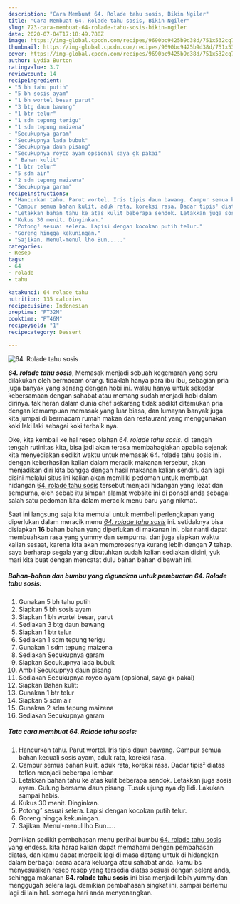 ```yaml
---
description: "Cara Membuat 64. Rolade tahu sosis, Bikin Ngiler"
title: "Cara Membuat 64. Rolade tahu sosis, Bikin Ngiler"
slug: 723-cara-membuat-64-rolade-tahu-sosis-bikin-ngiler
date: 2020-07-04T17:18:49.788Z
image: https://img-global.cpcdn.com/recipes/9690bc9425b9d38d/751x532cq70/64-rolade-tahu-sosis-foto-resep-utama.jpg
thumbnail: https://img-global.cpcdn.com/recipes/9690bc9425b9d38d/751x532cq70/64-rolade-tahu-sosis-foto-resep-utama.jpg
cover: https://img-global.cpcdn.com/recipes/9690bc9425b9d38d/751x532cq70/64-rolade-tahu-sosis-foto-resep-utama.jpg
author: Lydia Burton
ratingvalue: 3.7
reviewcount: 14
recipeingredient:
- "5 bh tahu putih"
- "5 bh sosis ayam"
- "1 bh wortel besar parut"
- "3 btg daun bawang"
- "1 btr telur"
- "1 sdm tepung terigu"
- "1 sdm tepung maizena"
- "Secukupnya garam"
- "Secukupnya lada bubuk"
- "Secukupnya daun pisang"
- "Secukupnya royco ayam opsional saya gk pakai"
- " Bahan kulit"
- "1 btr telur"
- "5 sdm air"
- "2 sdm tepung maizena"
- "Secukupnya garam"
recipeinstructions:
- "Hancurkan tahu. Parut wortel. Iris tipis daun bawang. Campur semua bahan kecuali sosis ayam, aduk rata, koreksi rasa."
- "Campur semua bahan kulit, aduk rata, koreksi rasa. Dadar tipis² diatas teflon menjadi beberapa lembar."
- "Letakkan bahan tahu ke atas kulit beberapa sendok. Letakkan juga sosis ayam. Gulung bersama daun pisang. Tusuk ujung nya dg lidi. Lakukan sampai habis."
- "Kukus 30 menit. Dinginkan."
- "Potong² sesuai selera. Lapisi dengan kocokan putih telur."
- "Goreng hingga kekuningan."
- "Sajikan. Menul-menul lho Bun....."
categories:
- Resep
tags:
- 64
- rolade
- tahu

katakunci: 64 rolade tahu 
nutrition: 135 calories
recipecuisine: Indonesian
preptime: "PT32M"
cooktime: "PT46M"
recipeyield: "1"
recipecategory: Dessert

---
```



![64. Rolade tahu sosis](https://img-global.cpcdn.com/recipes/9690bc9425b9d38d/751x532cq70/64-rolade-tahu-sosis-foto-resep-utama.jpg)

<b><i>64. rolade tahu sosis</i></b>, Memasak menjadi sebuah kegemaran yang seru dilakukan oleh bermacam orang. tidaklah hanya para ibu ibu, sebagian pria juga banyak yang senang dengan hobi ini. walau hanya untuk sekedar kebersamaan dengan sahabat atau memang sudah menjadi hobi dalam dirinya. tak heran dalam dunia chef sekarang tidak sedikit ditemukan pria dengan kemampuan memasak yang luar biasa, dan lumayan banyak juga kita jumpai di bermacam rumah makan dan restaurant yang menggunakan koki laki laki sebagai koki terbaik nya.



Oke, kita kembali ke hal resep olahan <i>64. rolade tahu sosis</i>. di tengah tengah rutinitas kita, bisa jadi akan terasa membahagiakan apabila sejenak kita menyediakan sedikit waktu untuk memasak 64. rolade tahu sosis ini. dengan keberhasilan kalian dalam meracik makanan tersebut, akan menjadikan diri kita bangga dengan hasil makanan kalian sendiri. dan lagi disini melalui situs ini kalian akan memiliki pedoman untuk membuat hidangan <u>64. rolade tahu sosis</u> tersebut menjadi hidangan yang lezat dan sempurna, oleh sebab itu simpan alamat website ini di ponsel anda sebagai salah satu pedoman kita dalam meracik menu baru yang nikmat.


Saat ini langsung saja kita memulai untuk membeli perlengkapan yang diperlukan dalam meracik menu <u><i>64. rolade tahu sosis</i></u> ini. setidaknya bisa disiapkan <b>16</b> bahan bahan yang diperlukan di makanan ini. biar nanti dapat membuahkan rasa yang yummy dan sempurna. dan juga siapkan waktu kalian sesaat, karena kita akan memprosesnya kurang lebih dengan <b>7</b> tahap. saya berharap segala yang dibutuhkan sudah kalian sediakan disini, yuk mari kita buat dengan mencatat dulu bahan bahan dibawah ini.

<!--inarticleads1-->

##### Bahan-bahan dan bumbu yang digunakan untuk pembuatan 64. Rolade tahu sosis:

1. Gunakan 5 bh tahu putih
1. Siapkan 5 bh sosis ayam
1. Siapkan 1 bh wortel besar, parut
1. Sediakan 3 btg daun bawang
1. Siapkan 1 btr telur
1. Sediakan 1 sdm tepung terigu
1. Gunakan 1 sdm tepung maizena
1. Sediakan Secukupnya garam
1. Siapkan Secukupnya lada bubuk
1. Ambil Secukupnya daun pisang
1. Sediakan Secukupnya royco ayam (opsional, saya gk pakai)
1. Siapkan  Bahan kulit:
1. Gunakan 1 btr telur
1. Siapkan 5 sdm air
1. Gunakan 2 sdm tepung maizena
1. Sediakan Secukupnya garam




<!--inarticleads2-->

##### Tata cara membuat 64. Rolade tahu sosis:

1. Hancurkan tahu. Parut wortel. Iris tipis daun bawang. Campur semua bahan kecuali sosis ayam, aduk rata, koreksi rasa.
1. Campur semua bahan kulit, aduk rata, koreksi rasa. Dadar tipis² diatas teflon menjadi beberapa lembar.
1. Letakkan bahan tahu ke atas kulit beberapa sendok. Letakkan juga sosis ayam. Gulung bersama daun pisang. Tusuk ujung nya dg lidi. Lakukan sampai habis.
1. Kukus 30 menit. Dinginkan.
1. Potong² sesuai selera. Lapisi dengan kocokan putih telur.
1. Goreng hingga kekuningan.
1. Sajikan. Menul-menul lho Bun.....




Demikian sedikit pembahasan menu perihal bumbu <u>64. rolade tahu sosis</u> yang endess. kita harap kalian dapat memahami dengan pembahasan diatas, dan kamu dapat meracik lagi di masa datang untuk di hidangkan dalam berbagai acara acara keluarga atau sahabat anda. kamu bs menyesuaikan resep resep yang tersedia diatas sesuai dengan selera anda, sehingga makanan <b>64. rolade tahu sosis</b> ini bisa menjadi lebih yummy dan menggugah selera lagi. demikian pembahasan singkat ini, sampai bertemu lagi di lain hal. semoga hari anda menyenangkan.
